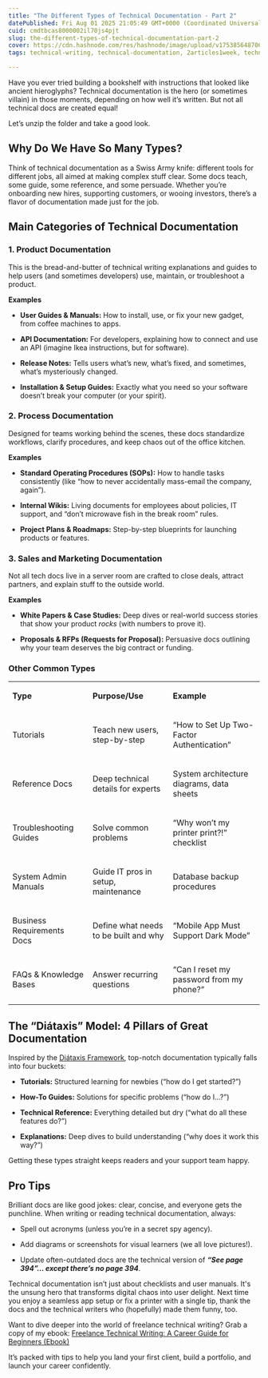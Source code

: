 ```yaml
---
title: "The Different Types of Technical Documentation - Part 2"
datePublished: Fri Aug 01 2025 21:05:49 GMT+0000 (Coordinated Universal Time)
cuid: cmdtbcas8000002il70js4pjt
slug: the-different-types-of-technical-documentation-part-2
cover: https://cdn.hashnode.com/res/hashnode/image/upload/v1753856487066/b1204647-63a0-432b-9361-d79c6dfe122f.png
tags: technical-writing, technical-documentation, 2articles1week, technical-writing-1

---
```


Have you ever tried building a bookshelf with instructions that looked like ancient hieroglyphs? Technical documentation is the hero (or sometimes villain) in those moments, depending on how well it’s written. But not all technical docs are created equal!

Let’s unzip the folder and take a good look.

## Why Do We Have So Many Types?

Think of technical documentation as a Swiss Army knife: different tools for different jobs, all aimed at making complex stuff clear. Some docs teach, some guide, some reference, and some persuade. Whether you’re onboarding new hires, supporting customers, or wooing investors, there’s a flavor of documentation made just for the job.

## Main Categories of Technical Documentation

### 1\. Product Documentation

This is the bread-and-butter of technical writing explanations and guides to help users (and sometimes developers) use, maintain, or troubleshoot a product.

**Examples**

* **User Guides & Manuals:** How to install, use, or fix your new gadget, from coffee machines to apps.
    
* **API Documentation:** For developers, explaining how to connect and use an API (imagine Ikea instructions, but for software).
    
* **Release Notes:** Tells users what’s new, what’s fixed, and sometimes, what’s mysteriously changed.
    
* **Installation & Setup Guides:** Exactly what you need so your software doesn’t break your computer (or your spirit).
    

### 2\. Process Documentation

Designed for teams working behind the scenes, these docs standardize workflows, clarify procedures, and keep chaos out of the office kitchen.

**Examples**

* **Standard Operating Procedures (SOPs):** How to handle tasks consistently (like “how to never accidentally mass-email the company, again”).
    
* **Internal Wikis:** Living documents for employees about policies, IT support, and “don’t microwave fish in the break room” rules.
    
* **Project Plans & Roadmaps:** Step-by-step blueprints for launching products or features.
    

### 3\. Sales and Marketing Documentation

Not all tech docs live in a server room are crafted to close deals, attract partners, and explain stuff to the outside world.

**Examples**

* **White Papers & Case Studies:** Deep dives or real-world success stories that show your product *rocks* (with numbers to prove it).
    
* **Proposals & RFPs (Requests for Proposal):** Persuasive docs outlining why your team deserves the big contract or funding.
    

### Other Common Types

<table><tbody><tr><td colspan="1" rowspan="1"><p><strong>Type</strong></p></td><td colspan="1" rowspan="1"><p><strong>Purpose/Use</strong></p></td><td colspan="1" rowspan="1"><p><strong>Example</strong></p></td></tr><tr><td colspan="1" rowspan="1"><p>Tutorials</p></td><td colspan="1" rowspan="1"><p>Teach new users, step-by-step</p></td><td colspan="1" rowspan="1"><p>“How to Set Up Two-Factor Authentication”</p></td></tr><tr><td colspan="1" rowspan="1"><p>Reference Docs</p></td><td colspan="1" rowspan="1"><p>Deep technical details for experts</p></td><td colspan="1" rowspan="1"><p>System architecture diagrams, data sheets</p></td></tr><tr><td colspan="1" rowspan="1"><p>Troubleshooting Guides</p></td><td colspan="1" rowspan="1"><p>Solve common problems</p></td><td colspan="1" rowspan="1"><p>“Why won’t my printer print?!” checklist</p></td></tr><tr><td colspan="1" rowspan="1"><p>System Admin Manuals</p></td><td colspan="1" rowspan="1"><p>Guide IT pros in setup, maintenance</p></td><td colspan="1" rowspan="1"><p>Database backup procedures</p></td></tr><tr><td colspan="1" rowspan="1"><p>Business Requirements Docs</p></td><td colspan="1" rowspan="1"><p>Define what needs to be built and why</p></td><td colspan="1" rowspan="1"><p>“Mobile App Must Support Dark Mode”</p></td></tr><tr><td colspan="1" rowspan="1"><p>FAQs &amp; Knowledge Bases</p></td><td colspan="1" rowspan="1"><p>Answer recurring questions</p></td><td colspan="1" rowspan="1"><p>“Can I reset my password from my phone?”</p></td></tr></tbody></table>

## The “Diátaxis” Model: 4 Pillars of Great Documentation

Inspired by the [Diátaxis Framework](https://diataxis.fr/), top-notch documentation typically falls into four buckets:

* **Tutorials:** Structured learning for newbies (“how do I get started?”)
    
* **How-To Guides:** Solutions for specific problems (“how do I…?”)
    
* **Technical Reference:** Everything detailed but dry (“what do all these features do?”)
    
* **Explanations:** Deep dives to build understanding (“why does it work this way?”)
    

Getting these types straight keeps readers and your support team happy.

## Pro Tips

Brilliant docs are like good jokes: clear, concise, and everyone gets the punchline. When writing or reading technical documentation, always:

* Spell out acronyms (unless you’re in a secret spy agency).
    
* Add diagrams or screenshots for visual learners (we all love pictures!).
    
* Update often-outdated docs are the technical version of ***“See page 394”... except there’s no page 394***.
    

Technical documentation isn’t just about checklists and user manuals. It's the unsung hero that transforms digital chaos into user delight. Next time you enjoy a seamless app setup or fix a printer with a single tip, thank the docs and the technical writers who (hopefully) made them funny, too.

Want to dive deeper into the world of freelance technical writing? Grab a copy of my ebook: [Freelance Technical Writing: A Career Guide for Beginners (Ebook)](http://buymeacoffee.com/fannynyayic/e/257425)

It’s packed with tips to help you land your first client, build a portfolio, and launch your career confidently.